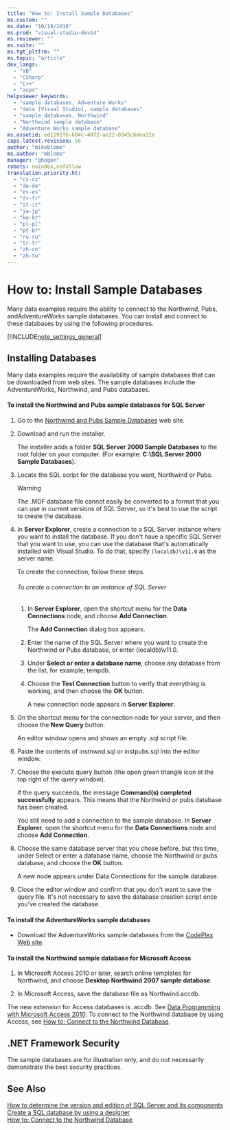 ```yaml
---
title: "How to: Install Sample Databases"
ms.custom: ""
ms.date: "10/19/2016"
ms.prod: "visual-studio-dev14"
ms.reviewer: ""
ms.suite: ""
ms.tgt_pltfrm: ""
ms.topic: "article"
dev_langs: 
  - "VB"
  - "CSharp"
  - "C++"
  - "aspx"
helpviewer_keywords: 
  - "sample databases, Adventure Works"
  - "data [Visual Studio], sample databases"
  - "sample databases, Northwind"
  - "Northwind sample database"
  - "Adventure Works sample database"
ms.assetid: ed1291f6-604c-4972-ae22-0345c6dea12e
caps.latest.revision: 56
author: "mikeblome"
ms.author: "mblome"
manager: "ghogen"
robots: noindex,nofollow
translation.priority.ht: 
  - "cs-cz"
  - "de-de"
  - "es-es"
  - "fr-fr"
  - "it-it"
  - "ja-jp"
  - "ko-kr"
  - "pl-pl"
  - "pt-br"
  - "ru-ru"
  - "tr-tr"
  - "zh-cn"
  - "zh-tw"
---
```

# How to: Install Sample Databases
Many data examples require the ability to connect to the Northwind, Pubs, andAdventureWorks sample databases. You can install and connect to these databases by using the following procedures.  
  
 [!INCLUDE[note_settings_general](../data-tools/includes/note_settings_general_md.md)]  
  
## Installing Databases  
 Many data examples require the availability of sample databases that can be downloaded from web sites. The sample databases include the AdventureWorks, Northwind, and Pubs databases.  
  
#### To install the Northwind and Pubs sample databases for SQL Server  
  
1.  Go to the [Northwind and Pubs Sample Databases](http://go.microsoft.com/fwlink?linkid=64296) web site.  
  
2.  Download and run the installer.  
  
     The installer adds a folder **SQL Server 2000 Sample Databases** to the root folder on your computer. (For example: **C:\SQL Server 2000 Sample Databases**).  
  
3.  Locate the SQL script for the database you want, Northwind or Pubs.  
  
    > [!WARNING]
    >  The .MDF database file cannot easily be converted to a format that you can use in current versions of SQL Server, so it's best to use the script to create the database.  
  
4.  In **Server Explorer**, create a connection to a SQL Server instance where you want to install the database. If you don't have a specific SQL Server that you want to use, you can use the database that's automatically installed with Visual Studio. To do that, specify `(localdb)\v11.0` as the server name.  
  
     To create the connection, follow these steps.  
  
    ###### To create a connection to an instance of SQL Server  
  
    1.  In **Server Explorer**, open the shortcut menu for the **Data Connections** node, and choose **Add Connection**.  
  
         The **Add Connection** dialog box appears.  
  
    2.  Enter the name of the SQL Server where you want to create the Northwind or Pubs database, or enter (localdb)\v11.0.  
  
    3.  Under **Select or enter a database name**, choose any database from the list, for example, tempdb.  
  
    4.  Choose the **Test Connection** button to verify that everything is working, and then choose the **OK** button.  
  
         A new connection node appears in **Server Explorer**.  
  
5.  On the shortcut menu for the connection node for your server, and then choose the **New Query** button.  
  
     An editor window opens and shows an empty .sql script file.  
  
6.  Paste the contents of instnwnd.sql or instpubs.sql into the editor window.  
  
7.  Choose the execute query button (the open green triangle icon at the top right of the query window).  
  
     If the query succeeds, the message **Command(s) completed successfully** appears. This means that the Northwind or pubs database has been created.  
  
     You still need to add a connection to the sample database. In **Server Explorer**, open the shortcut menu for the **Data Connections** node and choose **Add Connection**.  
  
8.  Choose the same database server that you chose before, but this time, under Select or enter a database name, choose the Northwind or pubs database, and choose the **OK** button.  
  
     A new node appears under Data Connections for the sample database.  
  
9. Close the editor window and confirm that you don't want to save the query file. It's not necessary to save the database creation script once you've created the database.  
  
#### To install the AdventureWorks sample databases  
  
-   Download the AdventureWorks sample databases from the [CodePlex Web site](http://go.microsoft.com/fwlink/?linkid=87843).  
  
#### To install the Northwind sample database for Microsoft Access  
  
1.  In Microsoft Access 2010 or later, search online templates for Northwind, and choose **Desktop Northwind 2007 sample database**.  
  
2.  In Microsoft Access, save the database file as Northwind.accdb.  
  
 The new extension for Access databases is .accdb. See [Data Programming with Microsoft Access 2010](http://msdn.microsoft.com/library/office/ff965871.aspx). To connect to the Northwind database by using Access, see [How to: Connect to the Northwind Database](../data-tools/how-to-connect-to-the-northwind-database.md).  
  
## .NET Framework Security  
 The sample databases are for illustration only, and do not necessarily demonstrate the best security practices.  
  
## See Also  
 [How to determine the version and edition of SQL Server and its components](http://support.microsoft.com/kb/321185)   
 [Create a SQL database by using a designer](../data-tools/create-a-sql-database-by-using-a-designer.md)   
 [How to: Connect to the Northwind Database](../data-tools/how-to-connect-to-the-northwind-database.md)